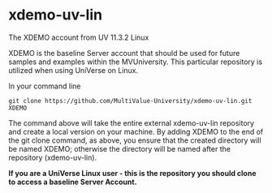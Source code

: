 # xdemo-uv-lin

The XDEMO account from UV 11.3.2 Linux

XDEMO is the baseline Server account that should be used for future samples and examples within the MVUniversity. This particular repository is utilized when using UniVerse on Linux.

In your command line

```
git clone https://github.com/MultiValue-University/xdemo-uv-lin.git XDEMO
```

The command above will take the entire external xdemo-uv-lin repository and create a local version on your machine. By adding  XDEMO to the end of the git clone command, as above, you ensure that the created directory will be named XDEMO; otherwise the directory will be named after the repository (xdemo-uv-lin).   

**If you are a UniVerse Linux user - this is the repository you should clone to access a baseline Server Account.**